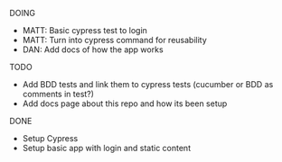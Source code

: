 DOING
- MATT: Basic cypress test to login
- MATT: Turn into cypress command for reusability
- DAN: Add docs of how the app works

TODO
- Add BDD tests and link them to cypress tests (cucumber or BDD as comments in test?)
- Add docs page about this repo and how its been setup

DONE
- Setup Cypress
- Setup basic app with login and static content
